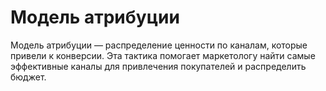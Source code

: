 # Модель атрибуции

Модель атрибуции — распределение ценности по каналам, которые привели к конверсии. Эта тактика помогает маркетологу найти самые эффективные каналы для привлечения покупателей и распределить бюджет.